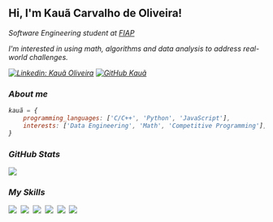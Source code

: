<h2> Hi, I'm Kauã Carvalho de Oliveira!</h2>
<p><em>Software Engineering student at <a href="https://www.fiap.com.br/">FIAP</a> </br>
<p><em>I'm interested in using math, algorithms and data analysis to address real-world challenges.</br>

    

[![Linkedin: Kauã Oliveira](https://img.shields.io/badge/-Kaua%20Oliveira-blue?style=flat-square&logo=Linkedin&logoColor=white&link=https://www.linkedin.com/in/kaua-carvalho-4b198a222/)](https://www.linkedin.com/in/kaua-carvalho-4b198a222/) [![GitHub Kauã](https://img.shields.io/github/followers/erasedmyself?label=follow&style=social)](https://github.com/kauacarv1)

### About me

```javascript
kauã = {
    programming_languages: ['C/C++', 'Python', 'JavaScript'],
    interests: ['Data Engineering', 'Math', 'Competitive Programming'],
}
```
### GitHub Stats

<img src="https://github-readme-stats.vercel.app/api?username=kauacarv1&show_icons=true&count_private=true&hide_border=true&theme=radical&title_color=39d5ff&text_color=39d5ff" align="center" />

### My Skills

<img src="https://img.shields.io/badge/C++-%2300599C.svg?logo=c%2B%2B&logoColor=white"> 
<img src="https://img.shields.io/badge/CSS-1572B6?logo=css3&logoColor=fff"> 
<img src="https://img.shields.io/badge/HTML-%23E34F26.svg?logo=html5&logoColor=white"> 
<img src="https://img.shields.io/badge/JavaScript-F7DF1E?logo=javascript&logoColor=000"> 
<img src="https://img.shields.io/badge/Python-3776AB?logo=python&logoColor=fff"> 
<img src="https://img.shields.io/badge/MySQL-4479A1?logo=mysql&logoColor=fff"> 
